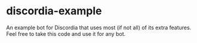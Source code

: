 # discordia-example
An example bot for Discordia that uses most (if not all) of its extra features.  
Feel free to take this code and use it for any bot.